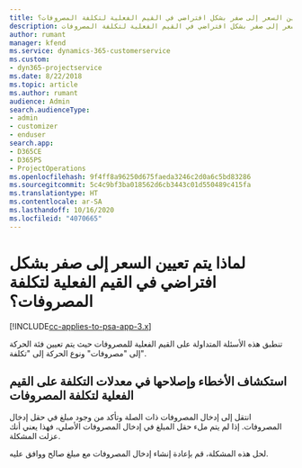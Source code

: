 ```yaml
---
title: لماذا يتم تعيين السعر إلى صفر بشكل افتراضي في القيم الفعلية لتكلفة المصروفات؟
description: استكشاف الأخطاء وإصلاحها عند تعيين السعر إلى صفر بشكل افتراضي في القيم الفعلية لتكلفة المصروفات.
author: rumant
manager: kfend
ms.service: dynamics-365-customerservice
ms.custom:
- dyn365-projectservice
ms.date: 8/22/2018
ms.topic: article
ms.author: rumant
audience: Admin
search.audienceType:
- admin
- customizer
- enduser
search.app:
- D365CE
- D365PS
- ProjectOperations
ms.openlocfilehash: 9f4ff8a96250d675faeda3246c2d0a6c5bd83286
ms.sourcegitcommit: 5c4c9bf3ba018562d6cb3443c01d550489c415fa
ms.translationtype: HT
ms.contentlocale: ar-SA
ms.lasthandoff: 10/16/2020
ms.locfileid: "4070665"
---
```

# <a name="why-is-the-price-defaulting-to-zero-on-expense-cost-actuals"></a>لماذا يتم تعيين السعر إلى صفر بشكل افتراضي في القيم الفعلية لتكلفة المصروفات؟

[!INCLUDE[cc-applies-to-psa-app-3.x](../includes/cc-applies-to-psa-app-3x.md)]

تنطبق هذه الأسئلة المتداولة على القيم الفعلية للمصروفات حيث يتم تعيين فئة الحركة إلى "مصروفات" ونوع الحركة إلى "تكلفة".

## <a name="troubleshooting-cost-rates-on-expense-cost-actuals"></a>استكشاف الأخطاء وإصلاحها في معدلات التكلفة على القيم الفعلية لتكلفة المصروفات

انتقل إلى إدخال المصروفات ذات الصلة وتأكد من وجود مبلغ في حقل إدخال المصروفات. إذا لم يتم ملء حقل المبلغ في إدخال المصروفات الأصلي، فهذا يعني أنك عزلت المشكلة.
 
لحل هذه المشكلة، قم بإعادة إنشاء إدخال المصروفات مع مبلغ صالح ووافق عليه.
